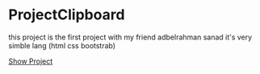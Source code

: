 # ProjectClipboard
this project is the first project with my friend adbelrahman sanad it's very simble lang (html css bootstrab)

[Show Project](https://mohandturke2002.github.io/ProjectClipboard/)
